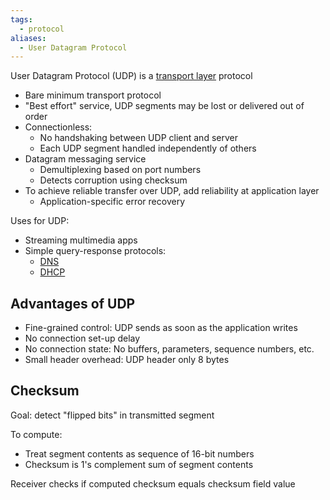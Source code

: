 ```yaml
---
tags:
  - protocol
aliases:
  - User Datagram Protocol
---
```


User Datagram Protocol (UDP) is a [transport layer](OSI%20layers/Transport%20layer/Transport%20layer.md) protocol
- Bare minimum transport protocol
- "Best effort" service, UDP segments may be lost or delivered out of order
- Connectionless:
	- No handshaking between UDP client and server
	- Each UDP segment handled independently of others
- Datagram messaging service
	- Demultiplexing based on port numbers
	- Detects corruption using checksum
- To achieve reliable transfer over UDP, add reliability at application layer
	- Application-specific error recovery

Uses for UDP:
- Streaming multimedia apps
- Simple query-response protocols:
	- [DNS](DNS.md)
	- [DHCP](DHCP/DHCP.md)

## Advantages of UDP

- Fine-grained control: UDP sends as soon as the application writes
- No connection set-up delay
- No connection state: No buffers, parameters, sequence numbers, etc.
- Small header overhead: UDP header only 8 bytes

## Checksum

Goal: detect "flipped bits" in transmitted segment

To compute:
- Treat segment contents as sequence of 16-bit numbers
- Checksum is 1's complement sum of segment contents

Receiver checks if computed checksum equals checksum field value